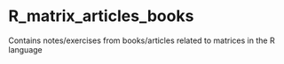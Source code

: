 # R_matrix_articles_books
Contains notes/exercises from books/articles related to matrices in the R language
